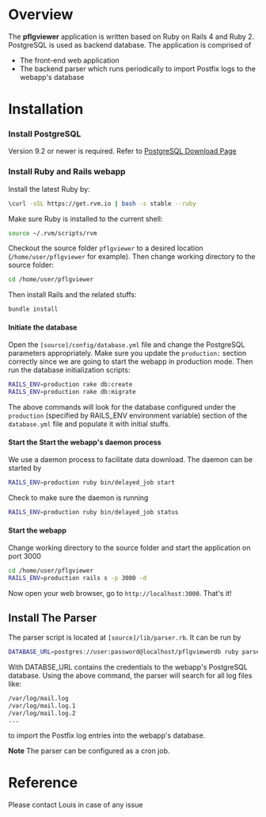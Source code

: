 # Overview
The **pflgviewer** application is written based on Ruby on Rails 4 and Ruby 2. PostgreSQL is used as backend database.
The application is comprised of
* The front-end web application 
* The backend parser which runs periodically to import Postfix logs to the webapp's database

# Installation
### Install PostgreSQL
Version 9.2 or newer is required. Refer to [PostgreSQL Download Page](http://www.postgresql.org/download/)
### Install Ruby and Rails webapp
Install the latest Ruby by:
```sh
\curl -sSL https://get.rvm.io | bash -s stable --ruby
```
Make sure Ruby is installed to the current shell:
```sh
source ~/.rvm/scripts/rvm
```
Checkout the source folder `pflgviewer` to a desired location (`/home/user/pflgviewer` for example). Then change working directory to the source folder:
```sh
cd /home/user/pflgviewer
```
Then install Rails and the related stuffs:
```sh
bundle install
```
#### Initiate the database
Open the `[source]/config/database.yml` file and change the PostgreSQL parameters appropriately. Make sure you update the `production:` section correctly since we are going to start the webapp in production mode. Then run the database initialization scripts:
```sh
RAILS_ENV=production rake db:create
RAILS_ENV=production rake db:migrate
```
The above commands will look for the database configured under the `production` (specified by RAILS_ENV environment variable) section of the `database.yml` file and populate it with initial stuffs.

#### Start the Start the webapp's daemon process
We use a daemon process to facilitate data download. The daemon can be started by
```sh
RAILS_ENV=production ruby bin/delayed_job start
```
Check to make sure the daemon is running
```sh
RAILS_ENV=production ruby bin/delayed_job status
```
#### Start the webapp
Change working directory to the source folder and start the application on port 3000
```sh
cd /home/user/pflgviewer
RAILS_ENV=production rails s -p 3000 -d
```
Now open your web browser, go to `http://localhost:3000`. That's it!
## Install The Parser
The parser script is located at `[source]/lib/parser.rb`. It can be run by
```sh
DATABASE_URL=postgres://user:password@localhost/pflgviewerdb ruby parser.rb --path=/var/log --name=mail.log
```
With DATABSE_URL contains the credentials to the webapp's PostgreSQL database. Using the above command, the parser will search for all log files like:
```sh
/var/log/mail.log
/var/log/mail.log.1
/var/log/mail.log.2
...
```
to import the Postfix log entries into the webapp's database.

**Note** The parser can be configured as a cron job.

# Reference
Please contact Louis in case of any issue
